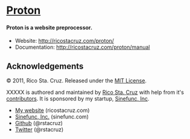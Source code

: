 # [Proton](http://ricostacruz.com/proton)
#### Proton is a website preprocessor.

* Website: http://ricostacruz.com/proton/
* Documentation: http://ricostacruz.com/proton/manual

Acknowledgements
----------------

© 2011, Rico Sta. Cruz. Released under the [MIT 
License](http://www.opensource.org/licenses/mit-license.php).

XXXXX is authored and maintained by [Rico Sta. Cruz][rsc] with help from it's 
[contributors][c]. It is sponsored by my startup, [Sinefunc, Inc][sf].

 * [My website](http://ricostacruz.com) (ricostacruz.com)
 * [Sinefunc, Inc.](http://sinefunc.com) (sinefunc.com)
 * [Github](http://github.com/rstacruz) (@rstacruz)
 * [Twitter](http://twitter.com/rstacruz) (@rstacruz)

[rsc]: http://ricostacruz.com
[c]:   http://github.com/rstacruz/proton
[sf]:  http://sinefunc.com
